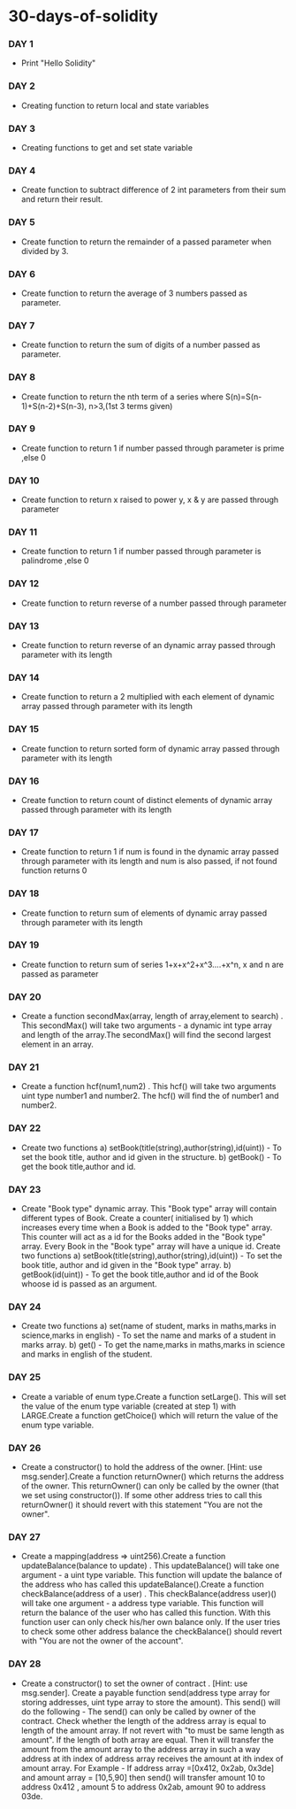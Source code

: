 # 30-days-of-solidity

### DAY 1
- Print "Hello Solidity"

### DAY 2
- Creating function to return local and state variables

### DAY 3
- Creating functions to get and set state variable

### DAY 4
- Create function to subtract difference of 2 int parameters from their sum and return their result.

### DAY 5
- Create function to return the remainder of a passed parameter when divided by 3.

### DAY 6
- Create function to return the average of 3 numbers passed as parameter.

### DAY 7
- Create function to return the sum of digits of a number passed as parameter.

### DAY 8
- Create function to return the nth term of a series where S(n)=S(n-1)+S(n-2)+S(n-3), n>3,(1st 3 terms given)

### DAY 9
- Create function to return 1 if number passed through parameter is prime ,else 0

### DAY 10
- Create function to return x raised to power y, x & y are passed through parameter

### DAY 11
- Create function to return 1 if number passed through parameter is palindrome ,else 0

### DAY 12
- Create function to return reverse of a number passed through parameter

### DAY 13
- Create function to return reverse of an dynamic array passed through parameter with its length

### DAY 14
- Create function to return a 2 multiplied with each element of dynamic array passed through parameter with its length

### DAY 15
- Create function to return sorted form of dynamic array passed through parameter with its length

### DAY 16
- Create function to return count of distinct elements of dynamic array passed through parameter with its length

### DAY 17
- Create function to return 1 if num is found in the dynamic array passed through parameter with its length and num is also passed, if not found function returns 0

### DAY 18
- Create function to return sum of elements of dynamic array passed through parameter with its length

### DAY 19
- Create function to return sum of series 1+x+x^2+x^3....+x^n, x and n are passed as parameter

### DAY 20
- Create a function secondMax(array, length of array,element to search) . This secondMax() will take two arguments - a dynamic int type array and length of the array.The secondMax() will find the second largest element in an array. 

### DAY 21
- Create a function hcf(num1,num2) . This hcf() will take two arguments uint type number1 and number2.
The hcf() will find the of number1 and number2. 

### DAY 22
- Create two functions a) setBook(title(string),author(string),id(uint)) - To set the book title, author and id given in the structure. b) getBook() - To get the book title,author and id.
  
### DAY 23
- Create "Book type" dynamic array. This "Book type" array will contain different types of Book. Create a counter( initialised by 1) which increases every time when a Book is added to the "Book type" array. This counter will act as a id for the Books added in the "Book type" array. Every Book in the "Book type" array will have a unique id. Create two functions a) setBook(title(string),author(string),id(uint)) - To set the book title, author and id given in the "Book type" array. b) getBook(id(uint)) - To get the book title,author and id of the Book whoose id is passed as an argument.

### DAY 24
- Create two functions a) set(name of student, marks in maths,marks in science,marks in english) - To set the name and marks of a student in marks array. b) get() - To get the name,marks in maths,marks in science and marks in english of the student.

### DAY 25
- Create a variable of enum type.Create a function setLarge(). This will set the value of the enum type variable (created at step 1) with LARGE.Create a function getChoice() which will return the value of the enum type variable.

### DAY 26
- Create a constructor() to hold the address of the owner. [Hint: use msg.sender].Create a function returnOwner() which returns the address of the owner. This returnOwner() can only be called by the owner (that we set using constructor()). If some other address tries to call this returnOwner() it should revert with this statement "You are not the owner".

### DAY 27
- Create a mapping(address => uint256).Create a function updateBalance(balance to update) . This updateBalance() will take one argument - a uint type variable. This function will update the balance of the address who has called this updateBalance().Create a function checkBalance(address of a user) . This checkBalance(address user)() will take one argument - a address type variable. This function will return the balance of the user who has called this function. With this function user can only check his/her own balance only. If the user tries to check some other address balance the checkBalance() should revert with "You are not the owner of the account".

### DAY 28
- Create a constructor() to set the owner of contract . [Hint: use msg.sender]. Create a payable function send(address type array for storing addresses, uint type array to store the amount). This send() will do the following - The send() can only be called by owner of the contract. Check whether the length of the address array is equal to length of the amount array. If not revert with "to must be same length as amount".
If the length of both array are equal. Then it will transfer the amount from the amount array to the address array in such a way address at ith index of address array receives the amount at ith index of amount array. For Example - If address array =[0x412, 0x2ab, 0x3de] and amount array = [10,5,90] then send() will transfer amount 10 to address 0x412 , amount 5 to address 0x2ab, amount 90 to address 03de.
